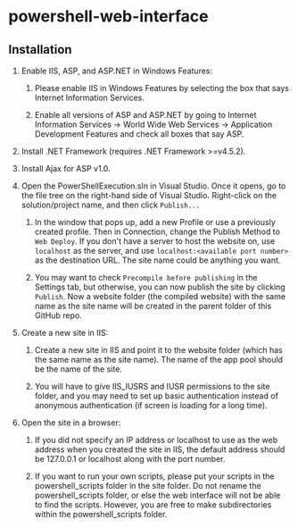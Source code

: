 # powershell-web-interface
## Installation

1. Enable IIS, ASP, and ASP.NET in Windows Features:

	1. Please enable IIS in Windows Features by selecting the box
	that says Internet Information Services.

	1. Enable all versions of ASP and ASP.NET by going to Internet Information
	Services -> World Wide Web Services -> Application Development Features and check
	all boxes that say ASP.

2. Install .NET Framework (requires .NET Framework >=v4.5.2).

3. Install Ajax for ASP v1.0.

4. Open the PowerShellExecution.sln in Visual Studio. Once it opens, go to the file tree on the right-hand side of Visual Studio. Right-click on the solution/project name, and then click ```Publish...``` 

	1. In the window that pops up, add a new Profile or use a previously created profile. Then in Connection, change the Publish Method to ```Web Deploy```. If you don't have a server to host the 	website on, use ```localhost``` as the server, and use ```localhost:<available port number>``` as the destination URL. The site name could be anything you want. 

	2. You may want to check ```Precompile before publishing``` in the Settings tab, but otherwise, you can now publish the site by clicking ```Publish```. Now a website folder (the compiled website) 		with the same name as the site name will be created in the parent folder of this GitHub repo.

5. Create a new site in IIS:

	1. Create a new site in IIS and point it to the website folder (which has the same name as the site name). 
	The name of the app pool should be the name of the site.

	2. You will have to give IIS_IUSRS and IUSR permissions to the site folder, and you may need to set up 
	basic authentication instead of anonymous authentication (if screen is loading for a long time).

6. Open the site in a browser:

	1. If you did not specify an IP address or localhost to use as the web address when you created the site in IIS, 
	the default address should be 127.0.0.1 or localhost along with the port number.

	2. If you want to run your own scripts, please put your scripts in the powershell_scripts folder in the site folder.
	Do not rename the powershell_scripts folder, or else the web interface will not be able to find the scripts.
	However, you are free to make subdirectories within the powershell_scripts folder.
